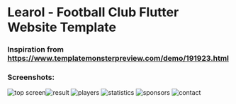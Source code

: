 # Learol - Football Club Flutter Website Template

### Inspiration from https://www.templatemonsterpreview.com/demo/191923.html

### Screenshots:
![top screen](https://user-images.githubusercontent.com/75219867/134740007-50f1b38e-20f6-4cd7-a0a5-abbb00f353a7.png)![result](https://user-images.githubusercontent.com/75219867/134740015-b90cc0c6-dc21-47eb-805c-54ab0a800bcf.png)
![players](https://user-images.githubusercontent.com/75219867/134740016-6df4057c-9df8-4e70-a228-ff25141d141b.png)
![statistics](https://user-images.githubusercontent.com/75219867/134740019-7b2e1aeb-3817-44c1-8926-206e366d6750.png)
![sponsors](https://user-images.githubusercontent.com/75219867/134740020-cbb5d0b2-fc39-4653-abfd-73b47a79e3bd.png)
![contact](https://user-images.githubusercontent.com/75219867/134740021-9ede411f-8512-47d9-b048-1c818ccf0403.png)
